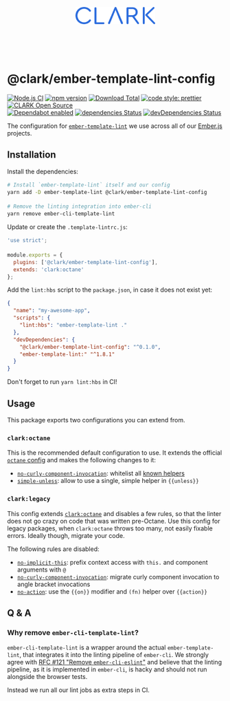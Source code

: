 <p align="center">
  <a href="https://www.clark.de/de/jobs">
    <br><br><br><br><br>
    <img alt="CLARK" src="./docs/assets/clark.svg" height="40">
    <br><br><br><br><br>
  </a>
</p>

# @clark/ember-template-lint-config

[![Node.js CI](https://github.com/ClarkSource/ember-template-lint-config/workflows/Node.js%20CI/badge.svg)](https://github.com/ClarkSource/ember-template-lint-config/actions)
[![npm version](https://badge.fury.io/js/@clark%2Fember-template-lint-config.svg)](http://badge.fury.io/js/@clark%2Fember-template-lint-config)
[![Download Total](https://img.shields.io/npm/dt/@clark%2Fember-template-lint-config.svg)](http://badge.fury.io/js/@clark%2Fember-template-lint-config)
[![code style: prettier](https://img.shields.io/badge/code_style-prettier-ff69b4.svg)](https://github.com/prettier/prettier)
[![CLARK Open Source](https://img.shields.io/badge/CLARK-Open%20Source-%232B6CDE.svg)](https://www.clark.de/de/jobs)\
[![Dependabot enabled](https://img.shields.io/badge/dependabot-enabled-blue.svg?logo=dependabot)](https://dependabot.com/)
[![dependencies Status](https://david-dm.org/ClarkSource/ember-template-lint-config/status.svg)](https://david-dm.org/ClarkSource/ember-template-lint-config)
[![devDependencies Status](https://david-dm.org/ClarkSource/ember-template-lint-config/dev-status.svg)](https://david-dm.org/ClarkSource/ember-template-lint-config?type=dev)

The configuration for [`ember-template-lint`][ember-template-lint] we use across
all of our [Ember.js][ember] projects.

[ember-template-lint]: https://github.com/ember-template-lint/ember-template-lint
[ember]: https://github.com/emberjs/ember.js

## Installation

Install the dependencies:

```bash
# Install `ember-template-lint` itself and our config
yarn add -D ember-template-lint @clark/ember-template-lint-config

# Remove the linting integration into ember-cli
yarn remove ember-cli-template-lint
```

Update or create the `.template-lintrc.js`:

```js
'use strict';

module.exports = {
  plugins: ['@clark/ember-template-lint-config'],
  extends: 'clark:octane'
};
```

Add the `lint:hbs` script to the `package.json`, in case it does not exist yet:

```json
{
  "name": "my-awesome-app",
  "scripts": {
    "lint:hbs": "ember-template-lint ."
  },
  "devDependencies": {
    "@clark/ember-template-lint-config": "^0.1.0",
    "ember-template-lint:" "^1.8.1"
  }
}
```

Don't forget to run `yarn lint:hbs` in CI!

## Usage

This package exports two configurations you can extend from.

### `clark:octane`

This is the recommended default configuration to use. It extends the official
[`octane` config][config-octane] and makes the following changes to it:

[config-octane]: https://github.com/ember-template-lint/ember-template-lint/blob/master/lib/config/octane.js

- [`no-curly-component-invocation`][no-curly-component-invocation]: whitelist
  all [known helpers][known-helpers]
- [`simple-unless`][simple-unless]: allow to use a single, simple helper in
  `{{unless}}`

[no-curly-component-invocation]: https://github.com/ember-template-lint/ember-template-lint/blob/master/docs/rule/no-curly-component-invocation.md
[simple-unless]: https://github.com/ember-template-lint/ember-template-lint/blob/master/docs/rule/simple-unless.md
[known-helpers]: /known-helpers.js

### `clark:legacy`

This config extends [`clark:octane`](#clark:octane) and disables a few rules, so
that the linter does not go crazy on code that was written pre-Octane. Use this
config for legacy packages, when `clark:octane` throws too many, not easily
fixable errors. Ideally though, migrate your code.

The following rules are disabled:

- [`no-implicit-this`][no-implicit-this]: prefix context access with `this.` and
  component arguments with `@`
- [`no-curly-component-invocation`][no-curly-component-invocation]: migrate
  curly component invocation to angle bracket invocations
- [`no-action`][no-action]: use the `{{on}}` modifier and `(fn)` helper over
  `{{action}}`

[no-implicit-this]: https://github.com/ember-template-lint/ember-template-lint/blob/master/docs/rule/no-implicit-this.md
[no-action]: https://github.com/ember-template-lint/ember-template-lint/blob/master/docs/rule/no-action.md

## Q & A

### Why remove `ember-cli-template-lint`?

`ember-cli-template-lint` is a wrapper around the actual `ember-template-lint`,
that integrates it into the linting pipeline of `ember-cli`. We strongly agree
with [RFC #121 "Remove `ember-cli-eslint`"][rfc-121] and believe that the
linting pipeline, as it is implemented in `ember-cli`, is hacky and should not
run alongside the browser tests.

Instead we run all our lint jobs as extra steps in CI.

[rfc-121]: https://github.com/emberjs/rfcs/blob/master/text/0121-remove-ember-cli-eslint.md
